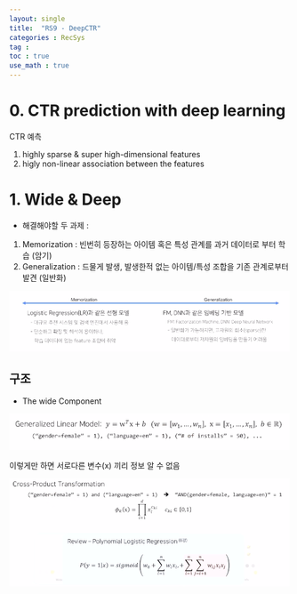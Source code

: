 ```yaml
---
layout: single
title:  "RS9 - DeepCTR"
categories : RecSys
tag : 
toc : true
use_math : true
---
```


# 0. CTR prediction with deep learning

CTR 예측
1) highly sparse & super high-dimensional features
2) higly non-linear association between the features


# 1. Wide & Deep

+ 해결해야할 두 과제 : 

1) Memorization : 빈번히 등장하는 아이템 혹은 특성 관계를 과거 데이터로 부터 학습 (암기)
2) Generalization : 드물게 발생, 발생한적 없는 아이템/특성 조합을 기존 관계로부터 발견 (일반화)

![image-20221017003146048](/images/2022-10-16-RecSys9/image-20221017003146048.png)


## 구조
+ The wide Component

![image-20221017003414079](/images/2022-10-16-RecSys9/image-20221017003414079.png)

이렇게만 하면 서로다른 변수(x) 끼리 정보 알 수 없음

![image-20221017003440756](/images/2022-10-16-RecSys9/image-20221017003440756.png)

